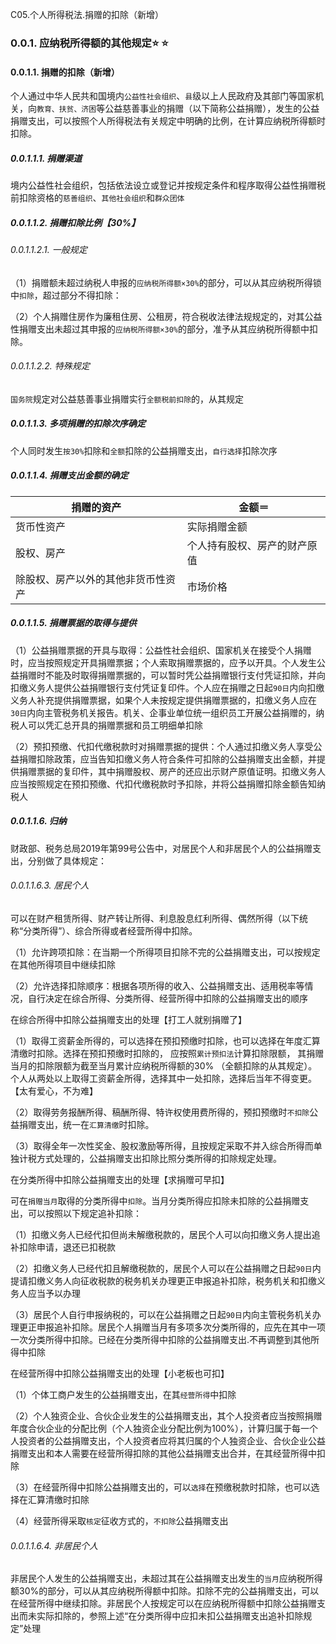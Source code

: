 C05.个人所得税法.捐赠的扣除（新增）

### 0.0.1. 应纳税所得额的其他规定:star: :star: 

#### 0.0.1.1. 捐赠的扣除（新增）

个人通过中华人民共和国境内`公益性社会组织`、`县`级以上人民政府及其部门等国家机关，向`教育、扶贫、济困`等公益慈善事业的捐赠（以下简称公益捐赠），发生的公益捐赠支出，可以按照个人所得税法有关规定中明确的比例，在计算应纳税所得额时扣除。

##### 0.0.1.1.1. 捐赠渠道

境内公益性社会组织，包括依法设立或登记并按规定条件和程序取得公益性捐赠税前扣除资格的`慈善组织`、`其他社会组织`和`群众团体`

##### 0.0.1.1.2. 捐赠扣除比例【30%】

###### 0.0.1.1.2.1. 一般规定

（1）捐赠额未超过纳税人申报的`应纳税所得额×30%`的部分，可以从其应纳税所得锁中`扣除`，超过部分不得扣除：

（2）个人捐赠住房作为廉租住房、公租房，符合税收法律法规规定的，对其公益性捐赠支出未超过其申报的`应纳税所得额×30%`的部分，准予从其应纳税所得额中扣除。

###### 0.0.1.1.2.2. 特殊规定

`国务院`规定对公益慈善事业捐赠实行`全额税前扣除`的，从其规定

##### 0.0.1.1.3. 多项捐赠的扣除次序确定

个人同时发生`按30%`扣除和`全额`扣除的公益捐赠支出，`自行选择`扣除次序

##### 0.0.1.1.4. 捐赠支出金额的确定

| 捐赠的资产                         | 金额＝                       |
|------------------------------------|------------------------------|
| 货币性资产                         | 实际捐赠金额                 |
| 股权、房产                         | 个人持有股权、房产的财产原值 |
| 除股权、房产以外的其他非货币性资产 | 市场价格                     |

##### 0.0.1.1.5. 捐赠票据的取得与提供

（1）公益捐赠票据的开具与取得：公益性社会组织、国家机关在接受个人捐赠时，应当按照规定开具捐赠票据；个人索取捐赠票据的，应予以开具。个人发生公益捐赠时不能及时取得捐赠票据的，可以暂时凭公益捐赠银行支付凭证扣除，并向扣缴义务人提供公益捐赠银行支付凭证复印件。个人应在捐赠之日起`90日`内向扣缴义务人补充提供捐赠票据，如果个人未按规定提供捐赠票据的，扣缴义务人应在`30日`内向主管税务机关报告。机关、企事业单位统一组织员工开展公益捐赠的，纳税人可以凭汇总开具的捐赠票据和员工明细单扣除

（2）预扣预缴、代扣代缴税款时对捐赠票据的提供：个人通过扣缴义务人享受公益捐赠扣除政策，应当告知扣缴义务人符合条件可扣除的公益捐赠支出金额，并提供捐赠票据的复印件，其中捐赠股权、房产的还应出示财产原值证明。扣缴义务人应当按照规定在预扣预缴、代扣代缴税款时予扣除，并将公益捐赠扣除金额告知纳税人

##### 0.0.1.1.6. 归纳

财政部、税务总局2019年第99号公告中，对居民个人和非居民个人的公益捐赠支出，分别做了具体规定：

###### 0.0.1.1.6.3. 居民个人

可以在财产租赁所得、财产转让所得、利息股息红利所得、偶然所得（以下统称“分类所得”）、综合所得或者经营所得中扣除。

（1）允许跨项扣除：在当期一个所得项目扣除不完的公益捐赠支出，可以按规定在其他所得项目中继续扣除

（2）允许选择扣除顺序：根据各项所得的收入、公益捐赠支出、适用税率等情况，自行决定在综合所得、分类所得、经营所得中扣除的公益捐赠支出的顺序

在综合所得中扣除公益捐赠支出的处理【打工人就别捐赠了】

（1）取得工资薪金所得的，可以选择在预扣预缴时扣除，也可以选择在年度汇算清缴时扣除。选择在预扣预缴时扣除的，
应按照`累计预扣法`计算扣除限额，
其捐赠当月的扣除限额为截至当月累计应纳税所得额的30%
（全额扣除的从其规定）。个人从两处以上取得工资薪金所得，选择其中一处扣除，选择后当年不得变更。【太有爱心，不为难】

（2）取得劳务报酬所得、稿酬所得、特许权使用费所得的，预扣预缴时`不扣除`公益捐赠支出，统一在`汇算清缴`时扣除。

（3）取得全年一次性奖金、股权激励等所得，且按规定采取不并入综合所得而单独计税方式处理的，公益捐赠支出扣除比照分类所得的扣除规定处理。

在分类所得中扣除公益捐赠支出的处理【求捐赠可早扣】

可在`捐赠当月`取得的分类所得中`扣除`。当月分类所得应扣除未扣除的公益捐赠支出，可以按照以下规定追补扣除：

（1）扣缴义务人已经代扣但尚未解缴税款的，居民个人可以向扣缴义务人提出追补扣除申请，退还已扣税款

（2）扣缴义务人已经代扣且解缴税款的，居民个人可以在公益捐赠之日起`90日`内提请扣缴义务人向征收税款的税务机关办理更正申报追补扣除，税务机关和扣缴义务人应当予以办理

（3）居民个人自行申报纳税的，可以在公益捐赠之日起`90日`内向主管税务机关办理更正申报追补扣除。居民个人捐赠当月有多项多次分类所得的，应先在其中一项一次分类所得中扣除。已经在分类所得中扣除的公益捐赠支出.不再调整到其他所得中扣除

在经营所得中扣除公益捐赠支出的处理【小老板也可扣】

（1）个体工商户发生的公益捐赠支出，在其`经营所得`中扣除

（2）个人独资企业、合伙企业发生的公益捐赠支出，其个人投资者应当按照捐赠年度合伙企业的分配比例（个人独资企业分配比例为100%），计算归属于每一个人投资者的公益捐赠支出，个人投资者应将其归属的个人独资企业、合伙企业公益捐赠支出和本人需要在经营所得扣除的其他公益捐赠支出合并，在其经营所得中扣除

（3）在经营所得中扣除公益捐赠支出的，可以`选择`在预缴税款时扣除，也可以选择在汇算清缴时扣除

（4）经营所得采取`核定`征收方式的，`不扣除`公益捐赠支出

###### 0.0.1.1.6.4. 非居民个人

非居民个人发生的公益捐赠支出，未超过其在公益捐赠支出发生的`当月`应纳税所得额30%的部分，可以从其应纳税所得额中扣除。扣除不完的公益捐赠支出，可以在经营所得中继续扣除。非居民个人按规定可以在应纳税所得额中扣除公益捐赠支出而未实际扣除的，参照上述“在分类所得中应扣未扣公益捐赠支出追补扣除规定”处理
